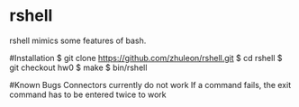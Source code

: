# rshell
rshell mimics some features of bash.

#Installation
$ git clone  https://github.com/zhuleon/rshell.git
$ cd rshell
$ git checkout hw0
$ make
$ bin/rshell

#Known Bugs
Connectors currently do not work
If a command fails, the exit command has to be entered twice to work
